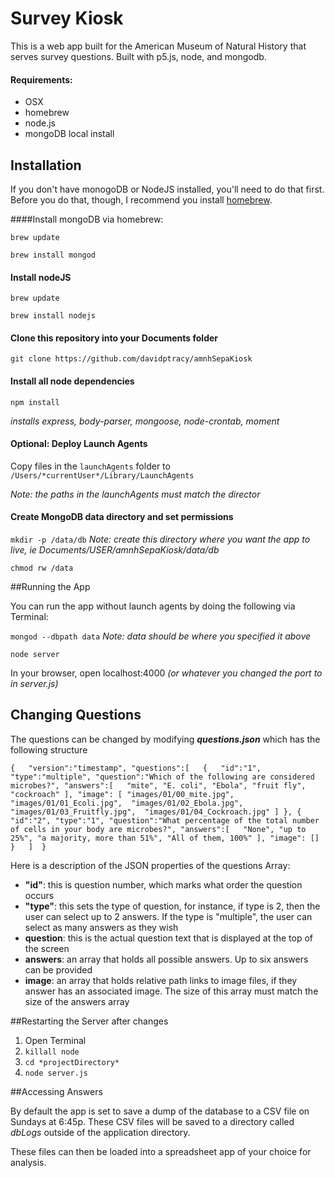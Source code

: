 # Survey Kiosk

This is a web app built for the American Museum of Natural History that serves survey questions. Built with p5.js, node, and mongodb.

#### Requirements:

* OSX
* homebrew
* node.js
* mongoDB local install

## Installation

If you don't have monogoDB or NodeJS installed, you'll need to do that first. Before you do that, though, I recommend you install [homebrew](http://brew.sh/).

####Install mongoDB via homebrew:

`brew update`

`brew install mongod`

#### Install nodeJS

`brew update`

`brew install nodejs`

#### Clone this repository into your Documents folder

`git clone https://github.com/davidptracy/amnhSepaKiosk`

#### Install all node dependencies

`npm install`

*installs express, body-parser, mongoose, node-crontab, moment*

#### Optional: Deploy Launch Agents

Copy files in the `launchAgents` folder to `/Users/*currentUser*/Library/LaunchAgents` 

*Note: the paths in the launchAgents must match the director*

#### Create MongoDB data directory and set permissions

`mkdir -p /data/db` *Note: create this directory where you want the app to live, ie Documents/USER/amnhSepaKiosk/data/db*

`chmod rw /data`

##Running the App

You can run the app without launch agents by doing the following via Terminal:

`mongod --dbpath data` *Note: data should be where you specified it above*

`node server`

In your browser, open localhost:4000 *(or whatever you changed the port to in server.js)*

## Changing Questions

The questions can be changed by modifying ***questions.json*** which has the following structure

`{  
   "version":"timestamp",
   "questions":[  
      {  
         "id":"1",
         "type":"multiple",
         "question":"Which of the following are considered microbes?",
         "answers":[  
            "mite",
            "E. coli",
            "Ebola",
            "fruit fly",
            "cockroach"
         ],
         "image": [
            "images/01/00_mite.jpg", 
            "images/01/01_Ecoli.jpg", 
            "images/01/02_Ebola.jpg", 
            "images/01/03_Fruitfly.jpg", 
            "images/01/04_Cockroach.jpg"
         ]
      },
      {  
         "id":"2",
         "type":"1",
         "question":"What percentage of the total number of cells in your body are microbes?",
         "answers":[  
            "None",
            "up to 25%",
            "a majority, more than 51%",
            "All of them, 100%"
         ],
         "image": []
      }   ] 
}`

Here is a description of the JSON properties of the questions Array:

- **"id"**: this is question number, which marks what order the question occurs
- **"type"**: this sets the type of question, for instance, if type is 2, then the user can select up to 2 answers. If the type is "multiple", the user can select as many answers as they wish
- **question**: this is the actual question text that is displayed at the top of the screen
- **answers**: an array that holds all possible answers. Up to six answers can be provided
- **image**: an array that holds relative path links to image files, if they answer has an associated image. The size of this array must match the size of the answers array

##Restarting the Server after changes

1. Open Terminal
2. `killall node`
3. `cd *projectDirectory*`
4. `node server.js` 

##Accessing Answers

By default the app is set to save a dump of the database to a CSV file on Sundays at 6:45p. These CSV files will be saved to a directory called *dbLogs* outside of the application directory. 

These files can then be loaded into a spreadsheet app of your choice for analysis. 
